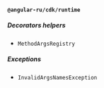 #### `@angular-ru/cdk/runtime`

##### Decorators helpers

- `MethodArgsRegistry`

##### Exceptions

- `InvalidArgsNamesException`
